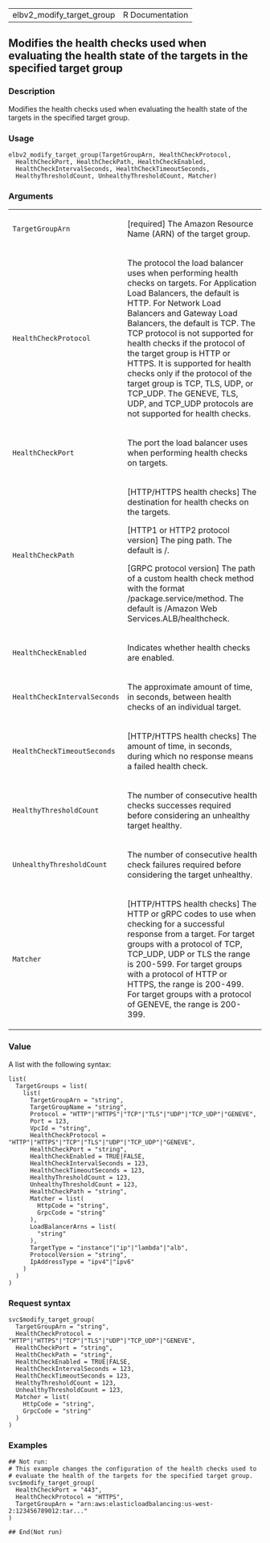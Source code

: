 <table style="width: 100%;">
<tbody>
<tr class="odd">
<td>elbv2_modify_target_group</td>
<td style="text-align: right;">R Documentation</td>
</tr>
</tbody>
</table>

## Modifies the health checks used when evaluating the health state of the targets in the specified target group

### Description

Modifies the health checks used when evaluating the health state of the
targets in the specified target group.

### Usage

    elbv2_modify_target_group(TargetGroupArn, HealthCheckProtocol,
      HealthCheckPort, HealthCheckPath, HealthCheckEnabled,
      HealthCheckIntervalSeconds, HealthCheckTimeoutSeconds,
      HealthyThresholdCount, UnhealthyThresholdCount, Matcher)

### Arguments

<table>
<colgroup>
<col style="width: 35%" />
<col style="width: 65%" />
</colgroup>
<tbody>
<tr class="odd">
<td><code
id="elbv2_modify_target_group_:_TargetGroupArn">TargetGroupArn</code></td>
<td><p>[required] The Amazon Resource Name (ARN) of the target
group.</p></td>
</tr>
<tr class="even">
<td><code
id="elbv2_modify_target_group_:_HealthCheckProtocol">HealthCheckProtocol</code></td>
<td><p>The protocol the load balancer uses when performing health checks
on targets. For Application Load Balancers, the default is HTTP. For
Network Load Balancers and Gateway Load Balancers, the default is TCP.
The TCP protocol is not supported for health checks if the protocol of
the target group is HTTP or HTTPS. It is supported for health checks
only if the protocol of the target group is TCP, TLS, UDP, or TCP_UDP.
The GENEVE, TLS, UDP, and TCP_UDP protocols are not supported for health
checks.</p></td>
</tr>
<tr class="odd">
<td><code
id="elbv2_modify_target_group_:_HealthCheckPort">HealthCheckPort</code></td>
<td><p>The port the load balancer uses when performing health checks on
targets.</p></td>
</tr>
<tr class="even">
<td><code
id="elbv2_modify_target_group_:_HealthCheckPath">HealthCheckPath</code></td>
<td><p>[HTTP/HTTPS health checks] The destination for health checks on
the targets.</p>
<p>[HTTP1 or HTTP2 protocol version] The ping path. The default is
/.</p>
<p>[GRPC protocol version] The path of a custom health check method with
the format /package.service/method. The default is /Amazon Web
Services.ALB/healthcheck.</p></td>
</tr>
<tr class="odd">
<td><code
id="elbv2_modify_target_group_:_HealthCheckEnabled">HealthCheckEnabled</code></td>
<td><p>Indicates whether health checks are enabled.</p></td>
</tr>
<tr class="even">
<td><code
id="elbv2_modify_target_group_:_HealthCheckIntervalSeconds">HealthCheckIntervalSeconds</code></td>
<td><p>The approximate amount of time, in seconds, between health checks
of an individual target.</p></td>
</tr>
<tr class="odd">
<td><code
id="elbv2_modify_target_group_:_HealthCheckTimeoutSeconds">HealthCheckTimeoutSeconds</code></td>
<td><p>[HTTP/HTTPS health checks] The amount of time, in seconds, during
which no response means a failed health check.</p></td>
</tr>
<tr class="even">
<td><code
id="elbv2_modify_target_group_:_HealthyThresholdCount">HealthyThresholdCount</code></td>
<td><p>The number of consecutive health checks successes required before
considering an unhealthy target healthy.</p></td>
</tr>
<tr class="odd">
<td><code
id="elbv2_modify_target_group_:_UnhealthyThresholdCount">UnhealthyThresholdCount</code></td>
<td><p>The number of consecutive health check failures required before
considering the target unhealthy.</p></td>
</tr>
<tr class="even">
<td><code id="elbv2_modify_target_group_:_Matcher">Matcher</code></td>
<td><p>[HTTP/HTTPS health checks] The HTTP or gRPC codes to use when
checking for a successful response from a target. For target groups with
a protocol of TCP, TCP_UDP, UDP or TLS the range is 200-599. For target
groups with a protocol of HTTP or HTTPS, the range is 200-499. For
target groups with a protocol of GENEVE, the range is 200-399.</p></td>
</tr>
</tbody>
</table>

### Value

A list with the following syntax:

    list(
      TargetGroups = list(
        list(
          TargetGroupArn = "string",
          TargetGroupName = "string",
          Protocol = "HTTP"|"HTTPS"|"TCP"|"TLS"|"UDP"|"TCP_UDP"|"GENEVE",
          Port = 123,
          VpcId = "string",
          HealthCheckProtocol = "HTTP"|"HTTPS"|"TCP"|"TLS"|"UDP"|"TCP_UDP"|"GENEVE",
          HealthCheckPort = "string",
          HealthCheckEnabled = TRUE|FALSE,
          HealthCheckIntervalSeconds = 123,
          HealthCheckTimeoutSeconds = 123,
          HealthyThresholdCount = 123,
          UnhealthyThresholdCount = 123,
          HealthCheckPath = "string",
          Matcher = list(
            HttpCode = "string",
            GrpcCode = "string"
          ),
          LoadBalancerArns = list(
            "string"
          ),
          TargetType = "instance"|"ip"|"lambda"|"alb",
          ProtocolVersion = "string",
          IpAddressType = "ipv4"|"ipv6"
        )
      )
    )

### Request syntax

    svc$modify_target_group(
      TargetGroupArn = "string",
      HealthCheckProtocol = "HTTP"|"HTTPS"|"TCP"|"TLS"|"UDP"|"TCP_UDP"|"GENEVE",
      HealthCheckPort = "string",
      HealthCheckPath = "string",
      HealthCheckEnabled = TRUE|FALSE,
      HealthCheckIntervalSeconds = 123,
      HealthCheckTimeoutSeconds = 123,
      HealthyThresholdCount = 123,
      UnhealthyThresholdCount = 123,
      Matcher = list(
        HttpCode = "string",
        GrpcCode = "string"
      )
    )

### Examples

    ## Not run: 
    # This example changes the configuration of the health checks used to
    # evaluate the health of the targets for the specified target group.
    svc$modify_target_group(
      HealthCheckPort = "443",
      HealthCheckProtocol = "HTTPS",
      TargetGroupArn = "arn:aws:elasticloadbalancing:us-west-2:123456789012:tar..."
    )

    ## End(Not run)
